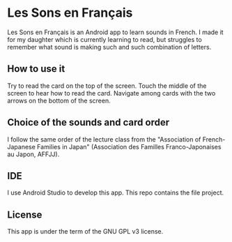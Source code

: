# Les Sons en Français

Les Sons en Français is an Android app to learn sounds in French. I
made  it for  my daughter  which is  currently learning  to read,  but
struggles to remember  what sound is making such  and such combination
of letters.

## How to use it

Try to read the card on the top of the screen. Touch the middle of the
screen to hear how to read the card. Navigate among cards with the two
arrows on the bottom of the screen.

## Choice of the sounds and card order

I follow the same order of  the lecture class from the "Association of
French-Japanese   Families  in   Japan"   (Association  des   Familles
Franco-Japonaises au Japon, AFFJJ).

## IDE

I use Android Studio to develop this app. This repo contains the file project.

## License

This app is under the term of the GNU GPL v3 license.

